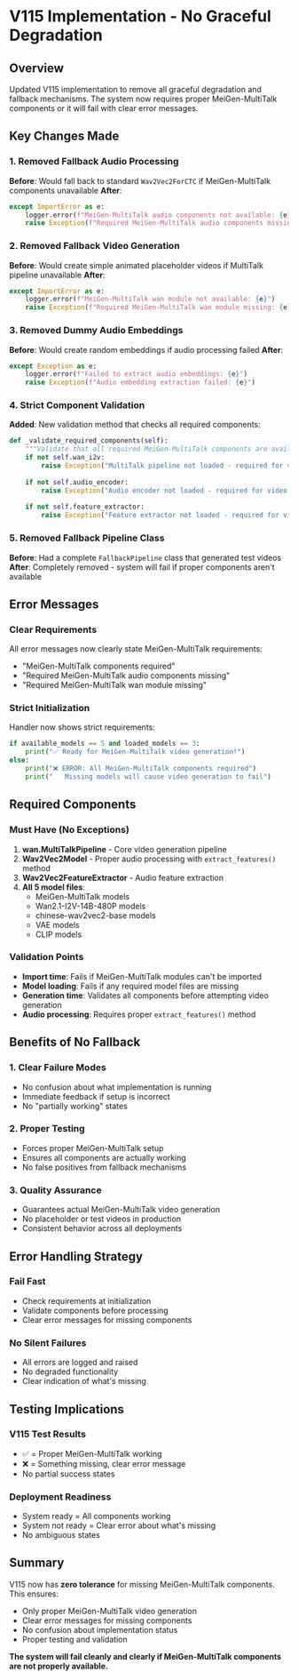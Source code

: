 # V115 Implementation - No Graceful Degradation

## Overview
Updated V115 implementation to remove all graceful degradation and fallback mechanisms. The system now requires proper MeiGen-MultiTalk components or it will fail with clear error messages.

## Key Changes Made

### 1. Removed Fallback Audio Processing
**Before**: Would fall back to standard `Wav2Vec2ForCTC` if MeiGen-MultiTalk components unavailable
**After**: 
```python
except ImportError as e:
    logger.error(f"MeiGen-MultiTalk audio components not available: {e}")
    raise Exception(f"Required MeiGen-MultiTalk audio components missing: {e}")
```

### 2. Removed Fallback Video Generation
**Before**: Would create simple animated placeholder videos if MultiTalk pipeline unavailable
**After**: 
```python
except ImportError as e:
    logger.error(f"MeiGen-MultiTalk wan module not available: {e}")
    raise Exception(f"Required MeiGen-MultiTalk wan module missing: {e}")
```

### 3. Removed Dummy Audio Embeddings
**Before**: Would create random embeddings if audio processing failed
**After**: 
```python
except Exception as e:
    logger.error(f"Failed to extract audio embeddings: {e}")
    raise Exception(f"Audio embedding extraction failed: {e}")
```

### 4. Strict Component Validation
**Added**: New validation method that checks all required components:
```python
def _validate_required_components(self):
    """Validate that all required MeiGen-MultiTalk components are available"""
    if not self.wan_i2v:
        raise Exception("MultiTalk pipeline not loaded - required for video generation")
    
    if not self.audio_encoder:
        raise Exception("Audio encoder not loaded - required for video generation")
    
    if not self.feature_extractor:
        raise Exception("Feature extractor not loaded - required for video generation")
```

### 5. Removed Fallback Pipeline Class
**Before**: Had a complete `FallbackPipeline` class that generated test videos
**After**: Completely removed - system will fail if proper components aren't available

## Error Messages

### Clear Requirements
All error messages now clearly state MeiGen-MultiTalk requirements:
- "MeiGen-MultiTalk components required"
- "Required MeiGen-MultiTalk audio components missing"
- "Required MeiGen-MultiTalk wan module missing"

### Strict Initialization
Handler now shows strict requirements:
```python
if available_models == 5 and loaded_models == 3:
    print("✅ Ready for MeiGen-MultiTalk video generation!")
else:
    print("❌ ERROR: All MeiGen-MultiTalk components required")
    print("   Missing models will cause video generation to fail")
```

## Required Components

### Must Have (No Exceptions)
1. **wan.MultiTalkPipeline** - Core video generation pipeline
2. **Wav2Vec2Model** - Proper audio processing with `extract_features()` method
3. **Wav2Vec2FeatureExtractor** - Audio feature extraction
4. **All 5 model files**:
   - MeiGen-MultiTalk models
   - Wan2.1-I2V-14B-480P models
   - chinese-wav2vec2-base models
   - VAE models
   - CLIP models

### Validation Points
- **Import time**: Fails if MeiGen-MultiTalk modules can't be imported
- **Model loading**: Fails if any required model files are missing
- **Generation time**: Validates all components before attempting video generation
- **Audio processing**: Requires proper `extract_features()` method

## Benefits of No Fallback

### 1. Clear Failure Modes
- No confusion about what implementation is running
- Immediate feedback if setup is incorrect
- No "partially working" states

### 2. Proper Testing
- Forces proper MeiGen-MultiTalk setup
- Ensures all components are actually working
- No false positives from fallback mechanisms

### 3. Quality Assurance
- Guarantees actual MeiGen-MultiTalk video generation
- No placeholder or test videos in production
- Consistent behavior across all deployments

## Error Handling Strategy

### Fail Fast
- Check requirements at initialization
- Validate components before processing
- Clear error messages for missing components

### No Silent Failures
- All errors are logged and raised
- No degraded functionality
- Clear indication of what's missing

## Testing Implications

### V115 Test Results
- ✅ = Proper MeiGen-MultiTalk working
- ❌ = Something missing, clear error message
- No partial success states

### Deployment Readiness
- System ready = All components working
- System not ready = Clear error about what's missing
- No ambiguous states

## Summary

V115 now has **zero tolerance** for missing MeiGen-MultiTalk components. This ensures:
- Only proper MeiGen-MultiTalk video generation
- Clear error messages for missing components
- No confusion about implementation status
- Proper testing and validation

**The system will fail cleanly and clearly if MeiGen-MultiTalk components are not properly available.**